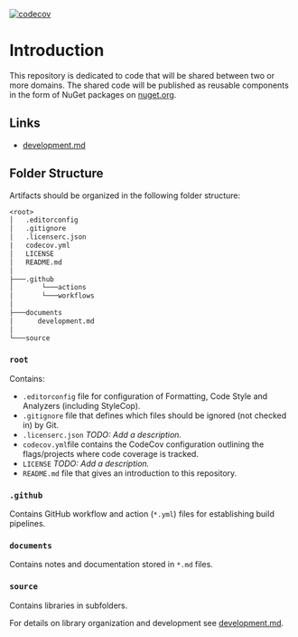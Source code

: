 [![codecov](https://codecov.io/gh/Energinet-DataHub/geh-core/branch/main/graph/badge.svg?token=CXGH54CZ85)](https://codecov.io/gh/Energinet-DataHub/geh-core)

# Introduction

This repository is dedicated to code that will be shared between two or more domains. The shared code will be published as reusable components in the form of NuGet packages on [nuget.org](https://www.nuget.org/).

## Links

- [development.md](./documents/development.md)

## Folder Structure

Artifacts should be organized in the following folder structure:

``` txt
<root>
│   .editorconfig
│   .gitignore
│   .licenserc.json
|   codecov.yml
│   LICENSE
│   README.md
│
├───.github
│       └───actions
│       └───workflows
│
├───documents
│      development.md
│
└───source
```

### `root`

Contains:

- `.editorconfig` file for configuration of Formatting, Code Style and Analyzers (including StyleCop).
- `.gitignore` file that defines which files should be ignored (not checked in) by Git.
- `.licenserc.json` *TODO: Add a description.*
- `codecov.yml`file contains the CodeCov configuration outlining the flags/projects where code coverage is tracked.
- `LICENSE` *TODO: Add a description.*
- `README.md` file that gives an introduction to this repository.

### `.github`

Contains GitHub workflow and action (`*.yml`) files for establishing build pipelines.

### `documents`

Contains notes and documentation stored in `*.md` files.

### `source`

Contains libraries in subfolders.

For details on library organization and development see [development.md](./documents/development.md).
